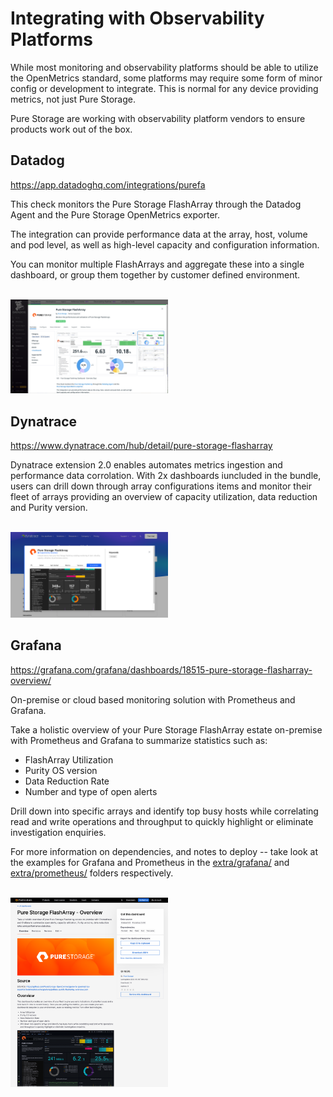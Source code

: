 # Integrating with Observability Platforms

While most monitoring and observability platforms should be able to utilize the OpenMetrics standard, some platforms may require some form of minor config or development to integrate. This is normal for any device providing metrics, not just Pure Storage.

Pure Storage are working with observability platform vendors to ensure products work out of the box.

## Datadog

https://app.datadoghq.com/integrations/purefa

This check monitors the Pure Storage FlashArray through the Datadog Agent and the Pure Storage OpenMetrics exporter.

The integration can provide performance data at the array, host, volume and pod level, as well as high-level capacity and configuration information.

You can monitor multiple FlashArrays and aggregate these into a single dashboard, or group them together by customer defined environment.

<br>
<img src="images/purefa_datadog_integration.png" width="50%" height="50%">
<br>

## Dynatrace

https://www.dynatrace.com/hub/detail/pure-storage-flasharray

Dynatrace extension 2.0 enables automates metrics ingestion and performance data corrolation. With 2x dashboards iuncluded in the bundle, users can drill down through array configurations items and monitor their fleet of arrays providing an overview of capacity utilization, data reduction and Purity version.

<br>
<img src="images/purefa_dynatrace_extension2.0.png" width="50%" height="50%">
<br>

## Grafana

https://grafana.com/grafana/dashboards/18515-pure-storage-flasharray-overview/

On-premise or cloud based monitoring solution with Prometheus and Grafana.

Take a holistic overview of your Pure Storage FlashArray estate on-premise with Prometheus and Grafana to summarize statistics such as:
  * FlashArray Utilization
  * Purity OS version
  * Data Reduction Rate
  * Number and type of open alerts

Drill down into specific arrays and identify top busy hosts while correlating read and write operations and throughput to quickly highlight or eliminate investigation enquiries.

For more information on dependencies, and notes to deploy -- take look at the examples for Grafana and Prometheus in the [extra/grafana/](extra/grafana/) and [extra/prometheus/](extra/prometheus/) folders respectively.

<br>
<img src="images/purefa_grafana_dashboard.png" width="50%">
<br>
